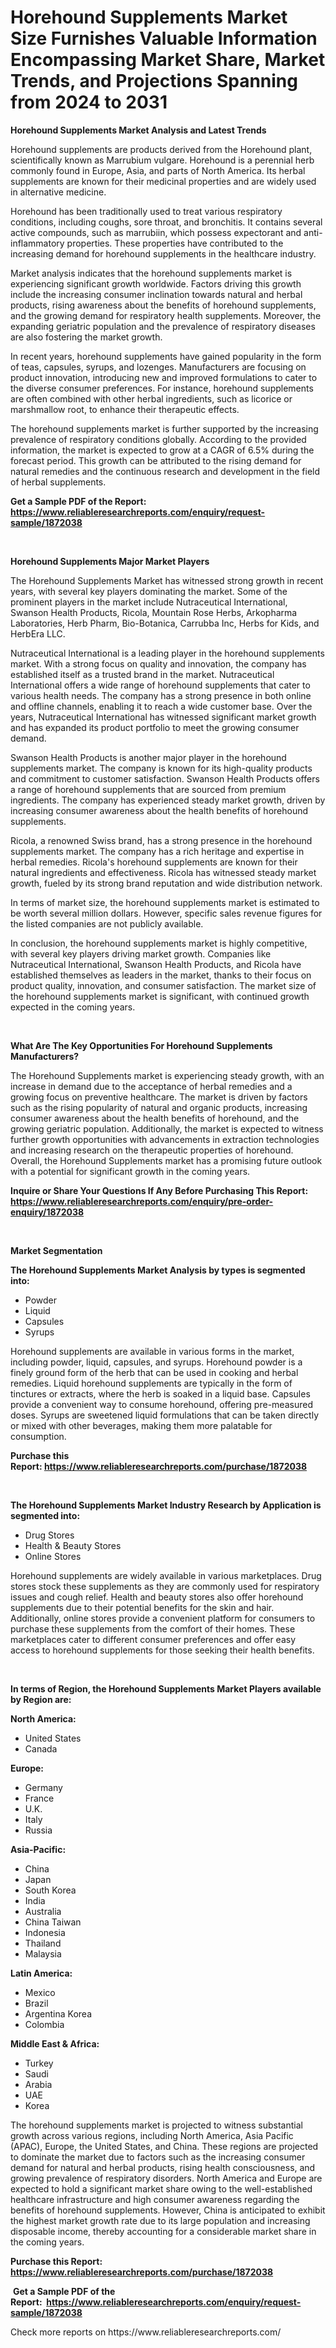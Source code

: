 <p><h1>Horehound Supplements Market Size Furnishes Valuable Information Encompassing Market Share, Market Trends, and Projections Spanning from 2024 to 2031</h1></p><p><strong>Horehound Supplements Market Analysis and Latest Trends</strong></p>
<p><p>Horehound supplements are products derived from the Horehound plant, scientifically known as Marrubium vulgare. Horehound is a perennial herb commonly found in Europe, Asia, and parts of North America. Its herbal supplements are known for their medicinal properties and are widely used in alternative medicine.</p><p>Horehound has been traditionally used to treat various respiratory conditions, including coughs, sore throat, and bronchitis. It contains several active compounds, such as marrubiin, which possess expectorant and anti-inflammatory properties. These properties have contributed to the increasing demand for horehound supplements in the healthcare industry.</p><p>Market analysis indicates that the horehound supplements market is experiencing significant growth worldwide. Factors driving this growth include the increasing consumer inclination towards natural and herbal products, rising awareness about the benefits of horehound supplements, and the growing demand for respiratory health supplements. Moreover, the expanding geriatric population and the prevalence of respiratory diseases are also fostering the market growth.</p><p>In recent years, horehound supplements have gained popularity in the form of teas, capsules, syrups, and lozenges. Manufacturers are focusing on product innovation, introducing new and improved formulations to cater to the diverse consumer preferences. For instance, horehound supplements are often combined with other herbal ingredients, such as licorice or marshmallow root, to enhance their therapeutic effects.</p><p>The horehound supplements market is further supported by the increasing prevalence of respiratory conditions globally. According to the provided information, the market is expected to grow at a CAGR of 6.5% during the forecast period. This growth can be attributed to the rising demand for natural remedies and the continuous research and development in the field of herbal supplements.</p></p>
<p><strong>Get a Sample PDF of the Report:&nbsp; <a href="https://www.reliableresearchreports.com/enquiry/request-sample/1872038">https://www.reliableresearchreports.com/enquiry/request-sample/1872038</a></strong></p>
<p>&nbsp;</p>
<p><strong>Horehound Supplements Major Market Players</strong></p>
<p><p>The Horehound Supplements Market has witnessed strong growth in recent years, with several key players dominating the market. Some of the prominent players in the market include Nutraceutical International, Swanson Health Products, Ricola, Mountain Rose Herbs, Arkopharma Laboratories, Herb Pharm, Bio-Botanica, Carrubba Inc, Herbs for Kids, and HerbEra LLC.</p><p>Nutraceutical International is a leading player in the horehound supplements market. With a strong focus on quality and innovation, the company has established itself as a trusted brand in the market. Nutraceutical International offers a wide range of horehound supplements that cater to various health needs. The company has a strong presence in both online and offline channels, enabling it to reach a wide customer base. Over the years, Nutraceutical International has witnessed significant market growth and has expanded its product portfolio to meet the growing consumer demand.</p><p>Swanson Health Products is another major player in the horehound supplements market. The company is known for its high-quality products and commitment to customer satisfaction. Swanson Health Products offers a range of horehound supplements that are sourced from premium ingredients. The company has experienced steady market growth, driven by increasing consumer awareness about the health benefits of horehound supplements.</p><p>Ricola, a renowned Swiss brand, has a strong presence in the horehound supplements market. The company has a rich heritage and expertise in herbal remedies. Ricola's horehound supplements are known for their natural ingredients and effectiveness. Ricola has witnessed steady market growth, fueled by its strong brand reputation and wide distribution network.</p><p>In terms of market size, the horehound supplements market is estimated to be worth several million dollars. However, specific sales revenue figures for the listed companies are not publicly available.</p><p>In conclusion, the horehound supplements market is highly competitive, with several key players driving market growth. Companies like Nutraceutical International, Swanson Health Products, and Ricola have established themselves as leaders in the market, thanks to their focus on product quality, innovation, and consumer satisfaction. The market size of the horehound supplements market is significant, with continued growth expected in the coming years.</p></p>
<p>&nbsp;</p>
<p><strong>What Are The Key Opportunities For Horehound Supplements Manufacturers?</strong></p>
<p><p>The Horehound Supplements market is experiencing steady growth, with an increase in demand due to the acceptance of herbal remedies and a growing focus on preventive healthcare. The market is driven by factors such as the rising popularity of natural and organic products, increasing consumer awareness about the health benefits of horehound, and the growing geriatric population. Additionally, the market is expected to witness further growth opportunities with advancements in extraction technologies and increasing research on the therapeutic properties of horehound. Overall, the Horehound Supplements market has a promising future outlook with a potential for significant growth in the coming years.</p></p>
<p><strong>Inquire or Share Your Questions If Any Before Purchasing This Report: <a href="https://www.reliableresearchreports.com/enquiry/pre-order-enquiry/1872038">https://www.reliableresearchreports.com/enquiry/pre-order-enquiry/1872038</a></strong></p>
<p>&nbsp;</p>
<p><strong>Market Segmentation</strong></p>
<p><strong>The Horehound Supplements Market Analysis by types is segmented into:</strong></p>
<p><ul><li>Powder</li><li>Liquid</li><li>Capsules</li><li>Syrups</li></ul></p>
<p><p>Horehound supplements are available in various forms in the market, including powder, liquid, capsules, and syrups. Horehound powder is a finely ground form of the herb that can be used in cooking and herbal remedies. Liquid horehound supplements are typically in the form of tinctures or extracts, where the herb is soaked in a liquid base. Capsules provide a convenient way to consume horehound, offering pre-measured doses. Syrups are sweetened liquid formulations that can be taken directly or mixed with other beverages, making them more palatable for consumption.</p></p>
<p><strong>Purchase this Report:&nbsp;<a href="https://www.reliableresearchreports.com/purchase/1872038">https://www.reliableresearchreports.com/purchase/1872038</a></strong></p>
<p>&nbsp;</p>
<p><strong>The Horehound Supplements Market Industry Research by Application is segmented into:</strong></p>
<p><ul><li>Drug Stores</li><li>Health & Beauty Stores</li><li>Online Stores</li></ul></p>
<p><p>Horehound supplements are widely available in various marketplaces. Drug stores stock these supplements as they are commonly used for respiratory issues and cough relief. Health and beauty stores also offer horehound supplements due to their potential benefits for the skin and hair. Additionally, online stores provide a convenient platform for consumers to purchase these supplements from the comfort of their homes. These marketplaces cater to different consumer preferences and offer easy access to horehound supplements for those seeking their health benefits.</p></p>
<p>&nbsp;</p>
<p><strong>In terms of Region, the Horehound Supplements Market Players available by Region are:</strong></p>
<p>
    <p> <strong> North America: </strong>
        <ul>
            <li>United States</li>
            <li>Canada</li>
        </ul>
        </p> 
    <p> <strong> Europe: </strong>
        <ul>
            <li>Germany</li>
            <li>France</li>
            <li>U.K.</li>
            <li>Italy</li>
            <li>Russia</li>
        </ul>
        </p> 
    <p> <strong> Asia-Pacific: </strong>
        <ul>
            <li>China</li>
            <li>Japan</li>
            <li>South Korea</li>
            <li>India</li>
            <li>Australia</li>
            <li>China Taiwan</li>
            <li>Indonesia</li>
            <li>Thailand</li>
            <li>Malaysia</li>
        </ul>
        </p> 
    <p> <strong> Latin America: </strong>
        <ul>
            <li>Mexico</li>
            <li>Brazil</li>
            <li>Argentina Korea</li>
            <li>Colombia</li>
        </ul>
        </p> 
    <p> <strong> Middle East & Africa: </strong>
        <ul>
            <li>Turkey</li>
            <li>Saudi</li>
            <li>Arabia</li>
            <li>UAE</li>
            <li>Korea</li>
        </ul>
    </p>
    </p>
<p><p>The horehound supplements market is projected to witness substantial growth across various regions, including North America, Asia Pacific (APAC), Europe, the United States, and China. These regions are projected to dominate the market due to factors such as the increasing consumer demand for natural and herbal products, rising health consciousness, and growing prevalence of respiratory disorders. North America and Europe are expected to hold a significant market share owing to the well-established healthcare infrastructure and high consumer awareness regarding the benefits of horehound supplements. However, China is anticipated to exhibit the highest market growth rate due to its large population and increasing disposable income, thereby accounting for a considerable market share in the coming years.</p></p>
<p><strong>Purchase this Report: <a href="https://www.reliableresearchreports.com/purchase/1872038">https://www.reliableresearchreports.com/purchase/1872038</a></strong></p>
<p>&nbsp;<strong>Get a Sample PDF of the Report:&nbsp;&nbsp;<a href="https://www.reliableresearchreports.com/enquiry/request-sample/1872038">https://www.reliableresearchreports.com/enquiry/request-sample/1872038</a></strong></p>
<p><strong></strong></p>
<p>Check more reports on https://www.reliableresearchreports.com/</p>